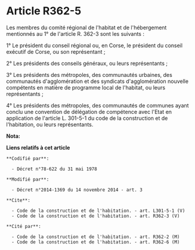 # Article R362-5

Les membres du comité régional de l'habitat et de l'hébergement mentionnés au 1° de l'article R. 362-3 sont les suivants : 

1° Le président du conseil régional ou, en Corse, le président du conseil exécutif de Corse, ou son représentant ; 

2° Les présidents des conseils généraux, ou leurs représentants ; 

3° Les présidents des métropoles, des communautés urbaines, des communautés d'agglomération et des syndicats d'agglomération
nouvelle compétents en matière de programme local de l'habitat, ou leurs représentants ; 

4° Les présidents des métropoles, des communautés de communes ayant conclu une convention de délégation de compétence avec
l'Etat en application de l'article L. 301-5-1 du code de la construction et de l'habitation, ou leurs représentants.

**Nota:**



**Liens relatifs à cet article**

	**Codifié par**:

	  - Décret n°78-622 du 31 mai 1978

	**Modifié par**:

	  - Décret n°2014-1369 du 14 novembre 2014 - art. 3

	**Cite**:

	  - Code de la construction et de l'habitation. - art. L301-5-1 (V)
	  - Code de la construction et de l'habitation. - art. R362-3 (V)

	**Cité par**:

	  - Code de la construction et de l'habitation. - art. R362-2 (M)
	  - Code de la construction et de l'habitation. - art. R362-6 (M)
